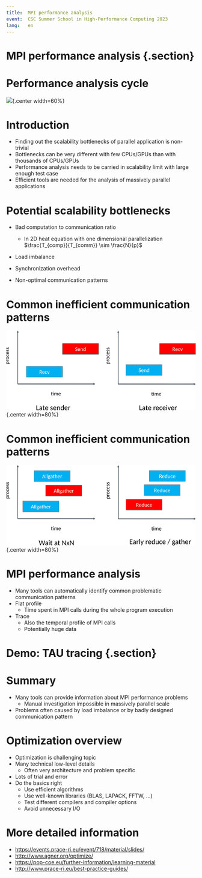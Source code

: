 ```yaml
---
title:  MPI performance analysis
event:  CSC Summer School in High-Performance Computing 2023
lang:   en
---
```


# MPI performance analysis  {.section}

# Performance analysis cycle

![](img/perf-analysis-mpi-gpu.png){.center width=60%}

# Introduction

- Finding out the scalability bottlenecks of parallel application is non-trivial
- Bottlenecks can be very different with few CPUs/GPUs than with thousands of CPUs/GPUs
- Performance analysis needs to be carried in scalability limit with
  large enough test case
- Efficient tools are needed for the analysis of massively parallel applications


# Potential scalability bottlenecks

- Bad computation to communication ratio
    - In 2D heat equation with one dimensional parallelization <br>
      $\frac{T_{comp}}{T_{comm}} \sim \frac{N}{p}$

- Load imbalance
- Synchronization overhead
- Non-optimal communication patterns

# Common inefficient communication patterns

![](img/ineff1.png){.center width=80%}

# Common inefficient communication patterns

![](img/ineff2.png){.center width=80%}

# MPI performance analysis

- Many tools can automatically identify common problematic communication
   patterns
- Flat profile
    - Time spent in MPI calls during the whole program execution
- Trace
    - Also the temporal profile of MPI calls
    - Potentially huge data

# Demo: TAU tracing {.section}

# Summary

- Many tools can provide information about MPI performance problems
    - Manual investigation impossible in massively parallel scale
- Problems often caused by load imbalance or by badly designed communication
  pattern

# Optimization overview

- Optimization is challenging topic
- Many technical low-level details
     - Often very architecture and problem specific
- Lots of trial and error
- Do the basics right
    - Use efficient algorithms
    - Use well-known libraries (BLAS, LAPACK, FFTW, …)
    - Test different compilers and compiler options
    - Avoid unnecessary I/O

# More detailed information

- <https://events.prace-ri.eu/event/718/material/slides/>
- <http://www.agner.org/optimize/>
- <https://pop-coe.eu/further-information/learning-material>
- <http://www.prace-ri.eu/best-practice-guides/>

